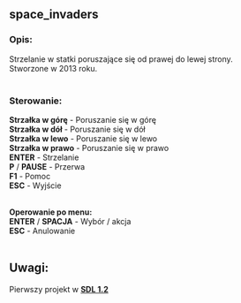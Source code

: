 ## space_invaders

### Opis:

Strzelanie w statki poruszające się od prawej do lewej strony.
</br>
Stworzone w 2013 roku.
</br>
</br>

### Sterowanie:

**Strzałka w górę** - Poruszanie się w górę
</br>
**Strzałka w dół** - Poruszanie się w dół
</br>
**Strzałka w lewo** - Poruszanie się w lewo
</br>
**Strzałka w prawo** - Poruszanie się w prawo
</br>
**ENTER** - Strzelanie
</br>
**P** / **PAUSE** - Przerwa
</br>
**F1** - Pomoc
</br>
**ESC** - Wyjście
</br>
</br>

**Operowanie po menu:**
</br>
**ENTER** / **SPACJA** - Wybór / akcja
</br>
**ESC** - Anulowanie
</br>
</br>

## Uwagi:

Pierwszy projekt w **[SDL 1.2](https://www.libsdl.org)**
</br>
</br>
